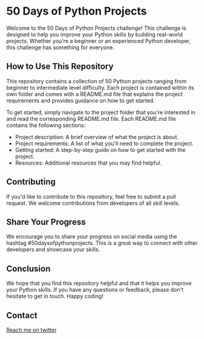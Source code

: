 # 50 Days of Python Projects


Welcome to the 50 Days of Python Projects challenge! This challenge is designed to help you improve your Python skills by building real-world projects. Whether you're a beginner or an experienced Python developer, this challenge has something for everyone.

## How to Use This Repository
This repository contains a collection of 50 Python projects ranging from beginner to intermediate level difficulty. Each project is contained within its own folder and comes with a README.md file that explains the project requirements and provides guidance on how to get started.

To get started, simply navigate to the project folder that you're interested in and read the corresponding README.md file. Each README.md file contains the following sections:

- Project description: A brief overview of what the project is about.
- Project requirements: A list of what you'll need to complete the project.
- Getting started: A step-by-step guide on how to get started with the project.
- Resources: Additional resources that you may find helpful.

## Contributing
If you'd like to contribute to this repository, feel free to submit a pull request. We welcome contributions from developers of all skill levels.

## Share Your Progress
We encourage you to share your progress on social media using the hashtag #50daysofpythonprojects. This is a great way to connect with other developers and showcase your skills.

## Conclusion
We hope that you find this repository helpful and that it helps you improve your Python skills. If you have any questions or feedback, please don't hesitate to get in touch. Happy coding!

## Contact
[Reach me on twitter](https://twitter.com/agba_software)
